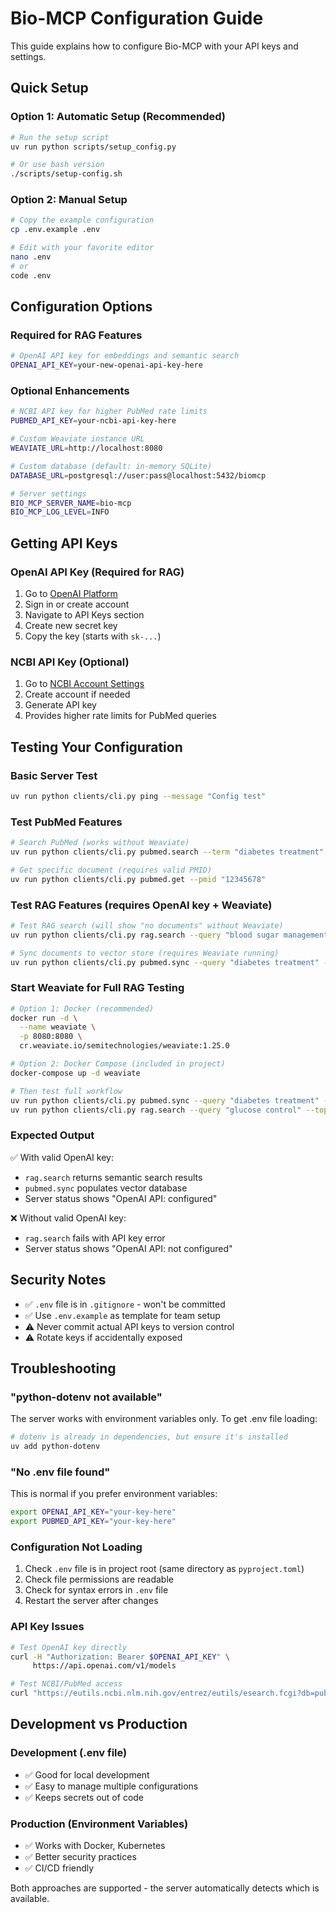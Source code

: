 # Bio-MCP Configuration Guide

This guide explains how to configure Bio-MCP with your API keys and settings.

## Quick Setup

### Option 1: Automatic Setup (Recommended)
```bash
# Run the setup script
uv run python scripts/setup_config.py

# Or use bash version
./scripts/setup-config.sh
```

### Option 2: Manual Setup
```bash
# Copy the example configuration
cp .env.example .env

# Edit with your favorite editor
nano .env
# or
code .env
```

## Configuration Options

### Required for RAG Features
```bash
# OpenAI API key for embeddings and semantic search
OPENAI_API_KEY=your-new-openai-api-key-here
```

### Optional Enhancements
```bash
# NCBI API key for higher PubMed rate limits
PUBMED_API_KEY=your-ncbi-api-key-here

# Custom Weaviate instance URL
WEAVIATE_URL=http://localhost:8080

# Custom database (default: in-memory SQLite)
DATABASE_URL=postgresql://user:pass@localhost:5432/biomcp

# Server settings
BIO_MCP_SERVER_NAME=bio-mcp
BIO_MCP_LOG_LEVEL=INFO
```

## Getting API Keys

### OpenAI API Key (Required for RAG)
1. Go to [OpenAI Platform](https://platform.openai.com/)
2. Sign in or create account
3. Navigate to API Keys section
4. Create new secret key
5. Copy the key (starts with `sk-...`)

### NCBI API Key (Optional)
1. Go to [NCBI Account Settings](https://www.ncbi.nlm.nih.gov/account/settings/)
2. Create account if needed
3. Generate API key
4. Provides higher rate limits for PubMed queries

## Testing Your Configuration

### Basic Server Test
```bash
uv run python clients/cli.py ping --message "Config test"
```

### Test PubMed Features
```bash
# Search PubMed (works without Weaviate)
uv run python clients/cli.py pubmed.search --term "diabetes treatment" --limit 3

# Get specific document (requires valid PMID)
uv run python clients/cli.py pubmed.get --pmid "12345678"
```

### Test RAG Features (requires OpenAI key + Weaviate)
```bash
# Test RAG search (will show "no documents" without Weaviate)
uv run python clients/cli.py rag.search --query "blood sugar management" --top-k 3

# Sync documents to vector store (requires Weaviate running)
uv run python clients/cli.py pubmed.sync --query "diabetes treatment" --limit 3
```

### Start Weaviate for Full RAG Testing
```bash
# Option 1: Docker (recommended)
docker run -d \
  --name weaviate \
  -p 8080:8080 \
  cr.weaviate.io/semitechnologies/weaviate:1.25.0

# Option 2: Docker Compose (included in project)
docker-compose up -d weaviate

# Then test full workflow
uv run python clients/cli.py pubmed.sync --query "diabetes treatment" --limit 3
uv run python clients/cli.py rag.search --query "glucose control" --top-k 3
```

### Expected Output
✅ With valid OpenAI key:
- `rag.search` returns semantic search results
- `pubmed.sync` populates vector database
- Server status shows "OpenAI API: configured"

❌ Without valid OpenAI key:
- `rag.search` fails with API key error
- Server status shows "OpenAI API: not configured"

## Security Notes

- ✅ `.env` file is in `.gitignore` - won't be committed
- ✅ Use `.env.example` as template for team setup
- ⚠️  Never commit actual API keys to version control
- ⚠️  Rotate keys if accidentally exposed

## Troubleshooting

### "python-dotenv not available"
The server works with environment variables only. To get .env file loading:
```bash
# dotenv is already in dependencies, but ensure it's installed
uv add python-dotenv
```

### "No .env file found"
This is normal if you prefer environment variables:
```bash
export OPENAI_API_KEY="your-key-here"
export PUBMED_API_KEY="your-key-here"
```

### Configuration Not Loading
1. Check `.env` file is in project root (same directory as `pyproject.toml`)
2. Check file permissions are readable
3. Check for syntax errors in `.env` file
4. Restart the server after changes

### API Key Issues
```bash
# Test OpenAI key directly
curl -H "Authorization: Bearer $OPENAI_API_KEY" \
     https://api.openai.com/v1/models

# Test NCBI/PubMed access
curl "https://eutils.ncbi.nlm.nih.gov/entrez/eutils/esearch.fcgi?db=pubmed&term=diabetes&retmode=json&api_key=$PUBMED_API_KEY"
```

## Development vs Production

### Development (.env file)
- ✅ Good for local development
- ✅ Easy to manage multiple configurations
- ✅ Keeps secrets out of code

### Production (Environment Variables)
- ✅ Works with Docker, Kubernetes
- ✅ Better security practices
- ✅ CI/CD friendly

Both approaches are supported - the server automatically detects which is available.